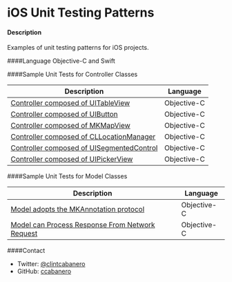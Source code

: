 iOS Unit Testing Patterns
=========================


#### Description
Examples of unit testing patterns for iOS projects.  

####Language
Objective-C and Swift

####Sample Unit Tests for Controller Classes

Description | Language
------------ | ------------- 
[Controller composed of UITableView](Samples/UITableView-objc.md) | Objective-C
[Controller composed of UIButton](Samples/UIButton-objc.md) | Objective-C
[Controller composed of MKMapView](Samples/MKMapView-objc.md) | Objective-C
[Controller composed of CLLocationManager](Samples/CLLocationManager-objc.md) | Objective-C
[Controller composed of UISegmentedControl](Samples/UISegmentedControl-objc.md) | Objective-C
[Controller composed of UIPickerView](Samples/UIPickerView-obj.md) | Objective-C

####Sample Unit Tests for Model Classes

Description | Language
------------ | ------------- 
[Model adopts the MKAnnotation protocol](Samples/MKAnnotation-objc.md) | Objective-C
[Model can Process Response From Network Request](Samples/NetworkRequests-objc.md)| Objective-C

####Contact
* Twitter: [@clintcabanero](http://twitter.com/clintcabanero)
* GitHub: [ccabanero](http:///github.com/ccabanero)


    
